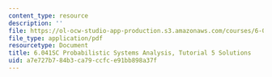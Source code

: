 ```yaml
---
content_type: resource
description: ''
file: https://ol-ocw-studio-app-production.s3.amazonaws.com/courses/6-041sc-probabilistic-systems-analysis-and-applied-probability-fall-2013/a7e727b784b3ca79ccfce91bb898a37f_MIT6_041SCF13_tut05_sol.pdf
file_type: application/pdf
resourcetype: Document
title: 6.041SC Probabilistic Systems Analysis, Tutorial 5 Solutions
uid: a7e727b7-84b3-ca79-ccfc-e91bb898a37f
---
```


